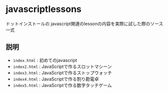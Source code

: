 javascriptlessons
======================
ドットインストールの javascript関連のlessonの内容を実際に試した際のソース一式

説明
------
+   `index.html` :
    初めてのjavascript
+   `index2.html` :
    JavaScriptで作るスロットマシーン
+   `index3.html` :
    JavaScriptで作るストップウォッチ
+   `index4.html` :
    JavaScriptで作る割り勘電卓
+   `index5.html` :
    JavaScriptで作る数字タッチゲーム
